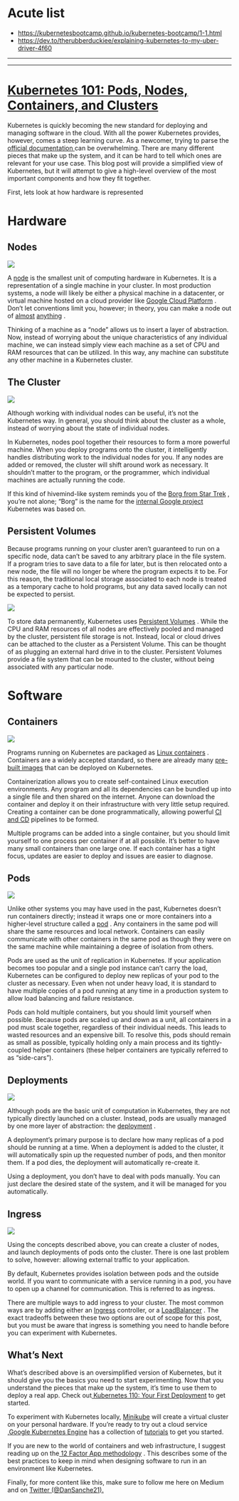# Acute list
- https://kubernetesbootcamp.github.io/kubernetes-bootcamp/1-1.html
- https://dev.to/therubberduckiee/explaining-kubernetes-to-my-uber-driver-4f60

---
---

# **[Kubernetes 101: Pods, Nodes, Containers, and Clusters](https://medium.com/google-cloud/kubernetes-101-pods-nodes-containers-and-clusters-c1509e409e16)**

Kubernetes is quickly becoming the new standard for deploying and managing software in the cloud. With all the power Kubernetes provides, however, comes a steep learning curve. As a newcomer, trying to parse the [official documentation ](https://kubernetes.io/docs/concepts/) can be overwhelming. There are many different pieces that make up the system, and it can be hard to tell which ones are relevant for your use case. This blog post will provide a simplified view of Kubernetes, but it will attempt to give a high-level overview of the most important components and how they fit together.

First, lets look at how hardware is represented

# Hardware
## Nodes

![](https://miro.medium.com/v2/resize:fit:786/format:webp/1*uyMd-QxYaOk_APwtuScsOg.png)


A [node](https://kubernetes.io/docs/concepts/architecture/nodes/)  is the smallest unit of computing hardware in Kubernetes. It is a representation of a single machine in your cluster. In most production systems, a node will likely be either a physical machine in a datacenter, or virtual machine hosted on a cloud provider like [Google Cloud Platform](https://cloud.google.com/) . Don’t let conventions limit you, however; in theory, you can make a node out of [almost](https://twitter.com/jkrippy/status/932800484703862784)  [anything](https://blog.hypriot.com/post/setup-kubernetes-raspberry-pi-cluster/) .

Thinking of a machine as a “node” allows us to insert a layer of abstraction. Now, instead of worrying about the unique characteristics of any individual machine, we can instead simply view each machine as a set of CPU and RAM resources that can be utilized. In this way, any machine can substitute any other machine in a Kubernetes cluster.

## The Cluster

![](https://miro.medium.com/v2/resize:fit:786/format:webp/1*KoMzLETQeN-c63x7xzSKPw.png)


Although working with individual nodes can be useful, it’s not the Kubernetes way. In general, you should think about the cluster as a whole, instead of worrying about the state of individual nodes.

In Kubernetes, nodes pool together their resources to form a more powerful machine. When you deploy programs onto the cluster, it intelligently handles distributing work to the individual nodes for you. If any nodes are added or removed, the cluster will shift around work as necessary. It shouldn’t matter to the program, or the programmer, which individual machines are actually running the code.

If this kind of hivemind-like system reminds you of the [Borg from Star Trek](http://memory-alpha.wikia.com/wiki/Borg) , you’re not alone; “Borg” is the name for the [internal Google project](http://blog.kubernetes.io/2015/04/borg-predecessor-to-kubernetes.html)  Kubernetes was based on.

## Persistent Volumes

Because programs running on your cluster aren’t guaranteed to run on a specific node, data can’t be saved to any arbitrary place in the file system. If a program tries to save data to a file for later, but is then relocated onto a new node, the file will no longer be where the program expects it to be. For this reason, the traditional local storage associated to each node is treated as a temporary cache to hold programs, but any data saved locally can not be expected to persist.

![](https://miro.medium.com/v2/resize:fit:786/format:webp/1*kF57zE9a5YCzhILHdmuRvQ.png)


To store data permanently, Kubernetes uses [Persistent Volumes](https://kubernetes.io/docs/concepts/storage/persistent-volumes/) . While the CPU and RAM resources of all nodes are effectively pooled and managed by the cluster, persistent file storage is not. Instead, local or cloud drives can be attached to the cluster as a Persistent Volume. This can be thought of as plugging an external hard drive in to the cluster. Persistent Volumes provide a file system that can be mounted to the cluster, without being associated with any particular node.

# Software
## Containers

![](https://miro.medium.com/v2/resize:fit:786/format:webp/1*ILinzzMdnD5oQ6Tu2bfBgQ.png)


Programs running on Kubernetes are packaged as [Linux containers](https://www.docker.com/what-container) . Containers are a widely accepted standard, so there are already many [pre-built images](https://hub.docker.com/explore/)  that can be deployed on Kubernetes.

Containerization allows you to create self-contained Linux execution environments. Any program and all its dependencies can be bundled up into a single file and then shared on the internet. Anyone can download the container and deploy it on their infrastructure with very little setup required. Creating a container can be done programmatically, allowing powerful [CI and CD](http://blog.sonatype.com/achieving-ci/cd-with-kubernetes)  pipelines to be formed.

Multiple programs can be added into a single container, but you should limit yourself to one process per container if at all possible. It’s better to have many small containers than one large one. If each container has a tight focus, updates are easier to deploy and issues are easier to diagnose.

## Pods

![](https://miro.medium.com/v2/resize:fit:786/format:webp/1*8OD0MgDNu3Csq0tGpS8Obg.png)


Unlike other systems you may have used in the past, Kubernetes doesn’t run containers directly; instead it wraps one or more containers into a higher-level structure called a [pod](https://kubernetes.io/docs/concepts/workloads/pods/pod/) . Any containers in the same pod will share the same resources and local network. Containers can easily communicate with other containers in the same pod as though they were on the same machine while maintaining a degree of isolation from others.

Pods are used as the unit of replication in Kubernetes. If your application becomes too popular and a single pod instance can’t carry the load, Kubernetes can be configured to deploy new replicas of your pod to the cluster as necessary. Even when not under heavy load, it is standard to have multiple copies of a pod running at any time in a production system to allow load balancing and failure resistance.

Pods can hold multiple containers, but you should limit yourself when possible. Because pods are scaled up and down as a unit, all containers in a pod must scale together, regardless of their individual needs. This leads to wasted resources and an expensive bill. To resolve this, pods should remain as small as possible, typically holding only a main process and its tightly-coupled helper containers (these helper containers are typically referred to as “side-cars”).

## Deployments

![](https://miro.medium.com/v2/resize:fit:786/format:webp/1*iTAVk3glVD95hb-X3HiCKg.png)


Although pods are the basic unit of computation in Kubernetes, they are not typically directly launched on a cluster. Instead, pods are usually managed by one more layer of abstraction: the [deployment](https://kubernetes.io/docs/concepts/workloads/controllers/deployment/) .

A deployment’s primary purpose is to declare how many replicas of a pod should be running at a time. When a deployment is added to the cluster, it will automatically spin up the requested number of pods, and then monitor them. If a pod dies, the deployment will automatically re-create it.

Using a deployment, you don’t have to deal with pods manually. You can just declare the desired state of the system, and it will be managed for you automatically.
## Ingress

![](https://miro.medium.com/v2/resize:fit:786/format:webp/1*tBJ-_g4Mk5OkfzLEHrRsRw.png)


Using the concepts described above, you can create a cluster of nodes, and launch deployments of pods onto the cluster. There is one last problem to solve, however: allowing external traffic to your application.

By default, Kubernetes provides isolation between pods and the outside world. If you want to communicate with a service running in a pod, you have to open up a channel for communication. This is referred to as ingress.

There are multiple ways to add ingress to your cluster. The most common ways are by adding either an [Ingress](https://kubernetes.io/docs/concepts/services-networking/ingress/)  controller, or a [LoadBalancer](https://kubernetes.io/docs/tasks/access-application-cluster/create-external-load-balancer/) . The exact tradeoffs between these two options are out of scope for this post, but you must be aware that ingress is something you need to handle before you can experiment with Kubernetes.

## What’s Next

What’s described above is an oversimplified version of Kubernetes, but it should give you the basics you need to start experimenting. Now that you understand the pieces that make up the system, it’s time to use them to deploy a real app. Check out[ Kubernetes 110: Your First Deployment](https://medium.com/@sanche/kubernetes-110-your-first-deployment-bf123c1d3f8)  to get started.

To experiment with Kubernetes locally, [Minikube](https://kubernetes.io/docs/getting-started-guides/minikube/)  will create a virtual cluster on your personal hardware. If you’re ready to try out a cloud service ,[Google Kubernetes Engine](https://cloud.google.com/kubernetes-engine/)  has a collection of [tutorials](https://cloud.google.com/kubernetes-engine/docs/tutorials/)  to get you started.

If you are new to the world of containers and web infrastructure, I suggest reading up on the[ 12 Factor App methodology](https://12factor.net/) . This describes some of the best practices to keep in mind when designing software to run in an environment like Kubernetes.

Finally, for more content like this, make sure to follow me here on Medium and on [Twitter (@DanSanche21).](https://twitter.com/DanSanche21)